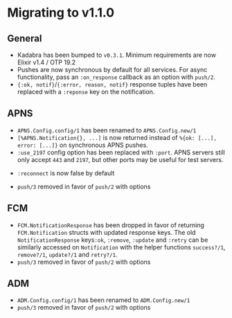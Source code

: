 # Migrating to v1.1.0

## General
- Kadabra has been bumped to `v0.3.1`. Minimum requirements are now Elixir
  v1.4 / OTP 19.2
- Pushes are now synchronous by default for all services. For async
  functionality, pass an `:on_response` callback as an option with `push/2`.
- `{:ok, notif}`/`{:error, reason, notif}` response tuples have been replaced
  with a `:reponse` key on the notification.

## APNS
- `APNS.Config.config/1` has been renamed to `APNS.Config.new/1`
- `[%APNS.Notification{}, ...]` is now returned instead of
  `%{ok: [...], error: [...]}` on synchronous APNS pushes.
- `:use_2197` config option has been replaced with `:port`. APNS servers still
  only accept `443` and `2197`, but other ports may be useful for test servers.
* `:reconnect` is now false by default
- `push/3` removed in favor of `push/2` with options

## FCM
- `FCM.NotificationResponse` has been dropped in favor of returning
  `FCM.Notification` structs with updated response keys. The old
  `NotificationResponse` keys`:ok`, `:remove`,
  `:update` and `:retry` can be similarly accessed on `Notification` with the
  helper functions `success?/1`, `remove?/1`, `update?/1` and `retry?/1`.
- `push/3` removed in favor of `push/2` with options

## ADM
- `ADM.Config.config/1` has been renamed to `ADM.Config.new/1`
- `push/3` removed in favor of `push/2` with options
